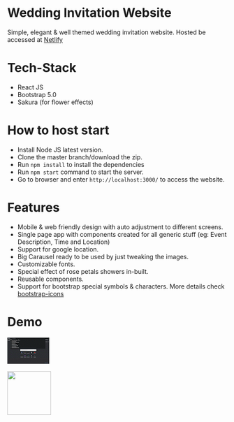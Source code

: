 # Wedding Invitation Website

Simple, elegant & well themed wedding invitation website.
Hosted be accessed at [Netlify](https://clinquant-taffy-013015.netlify.app/)

# Tech-Stack

- React JS
- Bootstrap 5.0
- Sakura (for flower effects)

# How to host start

- Install Node JS latest version.
- Clone the master branch/download the zip.
- Run `npm install` to install the dependencies
- Run `npm start` command to start the server.
- Go to browser and enter `http://localhost:3000/` to access the website.

# Features

- Mobile & web friendly design with auto adjustment to different screens.
- Single page app with components created for all generic stuff (eg: Event Description, Time and Location)
- Support for google location.
- Big Carausel ready to be used by just tweaking the images.
- Customizable fonts.
- Special effect of rose petals showers in-built.
- Reusable components.
- Support for bootstrap special symbols & characters. More details check [bootstrap-icons](https://icons.getbootstrap.com)

# Demo

![Alt Text](https://github.com/kparth01/wedding-template/blob/main/src/WeddingCard/assets/demo.gif)

<img src="https://media.giphy.com/media/vFKqnCdLPNOKc/giphy.gif" width="100" height="100" />
